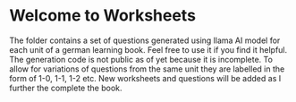 # Welcome to Worksheets

The folder contains a set of questions generated using llama AI model for each unit of a german learning book. Feel free to use it if you find it helpful. The generation code is not public as of yet because it is incomplete. To allow for variations of questions from the same unit they are labelled in the form of 1-0, 1-1, 1-2 etc. New worksheets and questions will be added as I further the complete the book.
